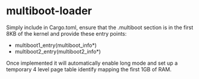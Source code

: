 # multiboot-loader
Simply include in Cargo.toml, ensure that the .multiboot section is in the first 8KB of the kernel and provide these entry points:
* multiboot1_entry(multiboot_info*)
* multiboot2_entry(multiboot2_info*)

Once implemented it will automatically enable long mode and set up a temporary 4 level page table identify mapping the first 1GB of RAM.
